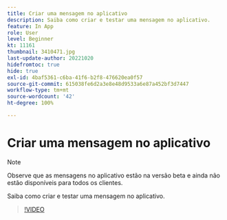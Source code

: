 ```yaml
---
title: Criar uma mensagem no aplicativo
description: Saiba como criar e testar uma mensagem no aplicativo.
feature: In App
role: User
level: Beginner
kt: 11161
thumbnail: 3410471.jpg
last-update-author: 20221020
hidefromtoc: true
hide: true
exl-id: 4baf5361-c6ba-41f6-b2f8-476620ea0f57
source-git-commit: 615038fe6d2a3e8e48d9533a6e87a452bf3d7447
workflow-type: tm+mt
source-wordcount: '42'
ht-degree: 100%

---
```


# Criar uma mensagem no aplicativo

>[!NOTE]
> 
> Observe que as mensagens no aplicativo estão na versão beta e ainda não estão disponíveis para todos os clientes.

Saiba como criar e testar uma mensagem no aplicativo.

>[!VIDEO](https://video.tv.adobe.com/v/3410471?quality=12&learn=on)
